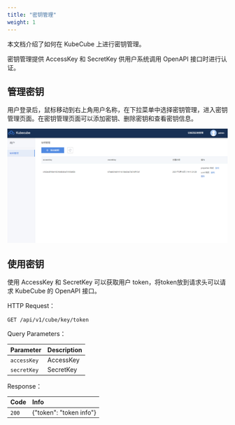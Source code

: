 ```yaml
---
title: "密钥管理"
weight: 1
---
```


本文档介绍了如何在 KubeCube 上进行密钥管理。

密钥管理提供 AccessKey 和 SecretKey 供用户系统调用 OpenAPI 接口时进行认证。

## 管理密钥

用户登录后，鼠标移动到右上角用户名称，在下拉菜单中选择密钥管理，进入密钥管理页面。在密钥管理页面可以添加密钥、删除密钥和查看密钥信息。

![keymanage](/imgs/产品使用指南/K8s资源管理/其他/密钥管理/keymanage.png)

## 使用密钥

使用 AccessKey 和 SecretKey 可以获取用户 token，将token放到请求头可以请求 KubeCube 的 OpenAPI 接口。 

HTTP Request：

```
GET /api/v1/cube/key/token
```

Query Parameters：

| Parameter   | Description |
| :---------- | :---------- |
| `accessKey` | AccessKey   |
| `secretKey` | SecretKey   |

Response：

| Code  | Info                    |
| :---- | :---------------------- |
| `200` | {"token": "token info"} |